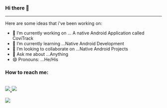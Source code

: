 ### Hi there 👋
------------------
Here are some ideas that i've been working on:

- 🔭 I’m currently working on ... A native Android Application called CoviTrack
- 🌱 I’m currently learning ...Native Android Development
- 👯 I’m looking to collaborate on ...Native Android Projects
- 💬 Ask me about ...Anything
- 😄 Pronouns: ...He/His


### How to reach me:

<a href="https://twitter.com/LalremLian" ><img src="https://img.shields.io/badge/Twitter-blue?style=for-the-badge&logo=twitter&logoColor=white" /> </a>
<a href="https://www.linkedin.com/in/lalrem-lian-b-tlung-63b9691b4/" ><img src="https://img.shields.io/badge/LinkedIn-blue?logo=linkedin&logoColor=white&style=for-the-badge" /> </a>
------------------

<img src="https://github-readme-stats.vercel.app/api?username=LalremLian&&show_icons=true&title_color=ffffff&icon_color=F78B31&text_color=daf7dc&bg_color=151515">
